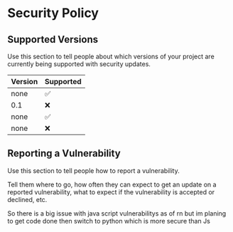 # Security Policy

## Supported Versions

Use this section to tell people about which versions of your project are
currently being supported with security updates.

| Version | Supported          |
| ------- | ------------------ |
| none    | :white_check_mark: |
| 0.1     | :x:                |
| none    | :white_check_mark: |
| none    | :x:                |

## Reporting a Vulnerability

Use this section to tell people how to report a vulnerability.

Tell them where to go, how often they can expect to get an update on a
reported vulnerability, what to expect if the vulnerability is accepted or
declined, etc.

So there is a big issue with java script vulnerabilitys as of rn but im planing to get code done then switch to python which is more secure than Js
